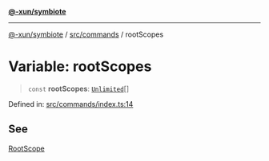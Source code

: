 [**@-xun/symbiote**](../../../README.md)

***

[@-xun/symbiote](../../../README.md) / [src/commands](../README.md) / rootScopes

# Variable: rootScopes

> `const` **rootScopes**: [`Unlimited`](../../configure/enumerations/UnlimitedGlobalScope.md#unlimited)[]

Defined in: [src/commands/index.ts:14](https://github.com/Xunnamius/symbiote/blob/901f1662c62c89e7826ae22e0dbc393e9af16ca8/src/commands/index.ts#L14)

## See

[RootScope](../../configure/enumerations/UnlimitedGlobalScope.md)

